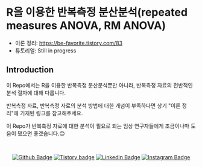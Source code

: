 # R을 이용한 반복측정 분산분석(repeated measures ANOVA, RM ANOVA)
* 이론 정리: https://be-favorite.tistory.com/83
* 튜토리얼: Still in progress

## Introduction
이 Repo에서는 R을 이용한 반복측정 분산분석뿐만 아니라, 반복측정 자료의 전반적인 분석 절차에 대해 다룹니다. 

반복측정 자료, 반복측정 자료의 분석 방법에 대한 개념이 부족하다면 상기 "이론 정리"에 기재된 링크를 참고해주세요.

이 Repo가 반복측정 자료에 대한 분석이 필요로 되는 임상 연구자들에게 조금이나마 도움이 됐으면 좋겠습니다.:blush:

<br>

<div align=center>
 
[![Github Badge](http://img.shields.io/badge/-Github%20profile-black?style=flat-square&logo=github&link=https://github.com/be-favorite)](https://github.com/be-favorite) 
[![Tistory badge](https://img.shields.io/badge/-Tistory%20blog-yellow?style=flat-square&logo=Blogger&link=https://be-favorite.tistory.com/)](https://be-favorite.tistory.com/) 
[![Linkedin Badge](https://img.shields.io/badge/-LinkedIn-blue?style=flat-square&logo=Linkedin&logoColor=white&link=https://www.linkedin.com/in/taemo-bang-8b9999184/)](https://www.linkedin.com/in/taemo-bang-8b9999184/) 
[![Instagram Badge](https://img.shields.io/badge/-Instagram-dd2a7b?style=flat-square&logo=instagram&logoColor=white&link=https://www.instagram.com/qkdxoah/)](https://www.instagram.com/qkdxoah/) 

</div>
